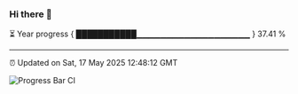 ### Hi there 👋

⏳ Year progress { ███████████▁▁▁▁▁▁▁▁▁▁▁▁▁▁▁▁▁▁▁ } 37.41 %

---

⏰ Updated on Sat, 17 May 2025 12:48:12 GMT

![Progress Bar CI](https://github.com/DhruviPatel157/GitHub-Actions-Demo/workflows/Progress%20Bar%20CI/badge.svg)

